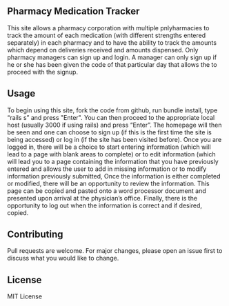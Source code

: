 ## Pharmacy Medication Tracker
This site allows a pharmacy corporation with multiple pnlyharmacies to track the amount of each medication (with different strengths entered separately) in each pharmacy and to have the ability to track the amounts which depend on deliveries received and amounts dispensed. Only pharmacy managers can sign up and login. A manager can only sign up if he or she has been given the code of that particular day that allows the to proceed with the signup.

## Usage
To begin using this site, fork the code from github, run bundle install, type “rails s” and press "Enter".  You can then proceed to the appropriate local host (usually 3000 if using rails) and press “Enter”. The homepage will then be seen and one can choose to sign up (if this is the first time the site is being accessed) or log in (if the site has been visited before). Once you are logged in, there will be a choice to start entering information (which will lead to a page with blank areas to complete) or to edit information (which will lead you to a page containing the information that you have previously entered and allows the user to add in missing information or to modify information previously submitted, Once the information is either completed or modified, there will be an opportunity to review the information. This page can be copied and pasted onto a word processor document and presented upon arrival at the physician’s office. Finally, there is the opportunity to log out when the information is correct and if desired, copied. 

## Contributing
Pull requests are welcome. For major changes, please open an issue first to discuss what you would like to change.

## License
MIT License



